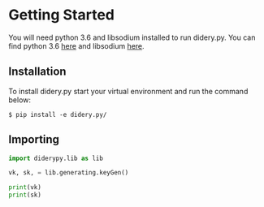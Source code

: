 # Getting Started
You will need python 3.6 and libsodium installed to run didery.py. You can find python 3.6 [here](https://www.python.org/downloads/)  and libsodium [here](https://download.libsodium.org/doc/installation/).

## Installation
To install didery.py start your virtual environment and run the command below:
```
$ pip install -e didery.py/
```

## Importing
```python
import diderypy.lib as lib

vk, sk, = lib.generating.keyGen()

print(vk)
print(sk)
```